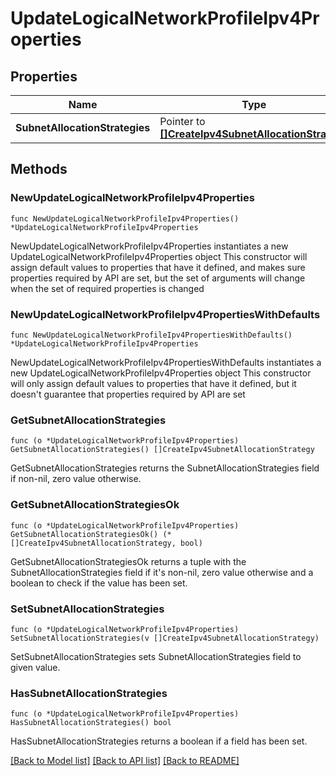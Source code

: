 # UpdateLogicalNetworkProfileIpv4Properties

## Properties

Name | Type | Description | Notes
------------ | ------------- | ------------- | -------------
**SubnetAllocationStrategies** | Pointer to [**[]CreateIpv4SubnetAllocationStrategy**](CreateIpv4SubnetAllocationStrategy.md) |  | [optional] 

## Methods

### NewUpdateLogicalNetworkProfileIpv4Properties

`func NewUpdateLogicalNetworkProfileIpv4Properties() *UpdateLogicalNetworkProfileIpv4Properties`

NewUpdateLogicalNetworkProfileIpv4Properties instantiates a new UpdateLogicalNetworkProfileIpv4Properties object
This constructor will assign default values to properties that have it defined,
and makes sure properties required by API are set, but the set of arguments
will change when the set of required properties is changed

### NewUpdateLogicalNetworkProfileIpv4PropertiesWithDefaults

`func NewUpdateLogicalNetworkProfileIpv4PropertiesWithDefaults() *UpdateLogicalNetworkProfileIpv4Properties`

NewUpdateLogicalNetworkProfileIpv4PropertiesWithDefaults instantiates a new UpdateLogicalNetworkProfileIpv4Properties object
This constructor will only assign default values to properties that have it defined,
but it doesn't guarantee that properties required by API are set

### GetSubnetAllocationStrategies

`func (o *UpdateLogicalNetworkProfileIpv4Properties) GetSubnetAllocationStrategies() []CreateIpv4SubnetAllocationStrategy`

GetSubnetAllocationStrategies returns the SubnetAllocationStrategies field if non-nil, zero value otherwise.

### GetSubnetAllocationStrategiesOk

`func (o *UpdateLogicalNetworkProfileIpv4Properties) GetSubnetAllocationStrategiesOk() (*[]CreateIpv4SubnetAllocationStrategy, bool)`

GetSubnetAllocationStrategiesOk returns a tuple with the SubnetAllocationStrategies field if it's non-nil, zero value otherwise
and a boolean to check if the value has been set.

### SetSubnetAllocationStrategies

`func (o *UpdateLogicalNetworkProfileIpv4Properties) SetSubnetAllocationStrategies(v []CreateIpv4SubnetAllocationStrategy)`

SetSubnetAllocationStrategies sets SubnetAllocationStrategies field to given value.

### HasSubnetAllocationStrategies

`func (o *UpdateLogicalNetworkProfileIpv4Properties) HasSubnetAllocationStrategies() bool`

HasSubnetAllocationStrategies returns a boolean if a field has been set.


[[Back to Model list]](../README.md#documentation-for-models) [[Back to API list]](../README.md#documentation-for-api-endpoints) [[Back to README]](../README.md)



